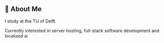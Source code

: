 ## 🚀 About Me
I study at the TU of Delft

Currently interested in server hosting, full-stack software development and localized ai

